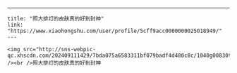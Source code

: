 ---
    title: "照大排灯的皮肤真的好到封神"
    link: "https://www.xiaohongshu.com/user/profile/5cff9acc0000000025018949/"
    ---
    
    <img src="http://sns-webpic-qc.xhscdn.com/202409111429/7bda075a6583311bf079badf4d480c8c/1040g00830tdprgq6k2205n7vjb69b2a9tm9tl00!nc_n_nwebp_mw_1" /><br />照大排灯的皮肤真的好到封神
    